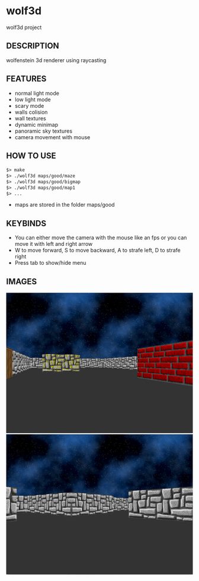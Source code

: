 # wolf3d
wolf3d project

## DESCRIPTION
wolfenstein 3d renderer using raycasting

## FEATURES
- normal light mode
- low light mode
- scary mode
- walls colision
- wall textures
- dynamic minimap
- panoramic sky textures
- camera movement with mouse

## HOW TO USE

```
$> make
$> ./wolf3d maps/good/maze
$> ./wolf3d maps/good/bigmap
$> ./wolf3d maps/good/map1
$> ...
```
- maps are stored in the folder maps/good

## KEYBINDS
- You can either move the camera with the mouse like an fps or you can move it with left and right arrow
- W to move forward, S to move backward, A to strafe left, D to strafe right
- Press tab to show/hide menu
## IMAGES
![](https://github.com/rubainwabo/Wolf3D/blob/master/textures/w1.png)
![](https://github.com/rubainwabo/Wolf3D/blob/master/textures/w2.png)
